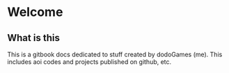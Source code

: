 # Welcome

## What is this

This is a gitbook docs dedicated to stuff created by dodoGames (me). This includes aoi codes and projects published on github, etc.
